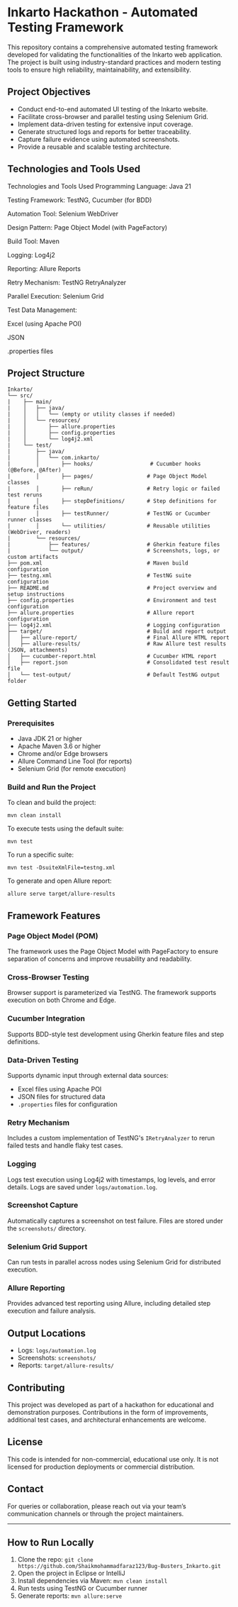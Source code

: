 
# Inkarto Hackathon - Automated Testing Framework

This repository contains a comprehensive automated testing framework developed for validating the functionalities of the Inkarto web application. The project is built using industry-standard practices and modern testing tools to ensure high reliability, maintainability, and extensibility.

## Project Objectives

- Conduct end-to-end automated UI testing of the Inkarto website.
- Facilitate cross-browser and parallel testing using Selenium Grid.
- Implement data-driven testing for extensive input coverage.
- Generate structured logs and reports for better traceability.
- Capture failure evidence using automated screenshots.
- Provide a reusable and scalable testing architecture.

## Technologies and Tools Used

Technologies and Tools Used
Programming Language: Java 21

Testing Framework: TestNG, Cucumber (for BDD)

Automation Tool: Selenium WebDriver

Design Pattern: Page Object Model (with PageFactory)

Build Tool: Maven

Logging: Log4j2

Reporting: Allure Reports

Retry Mechanism: TestNG RetryAnalyzer

Parallel Execution: Selenium Grid

Test Data Management:

Excel (using Apache POI)

JSON

.properties files

## Project Structure

```
Inkarto/
└── src/
|    ├── main/
|    │   ├── java/
|    │   │   └── (empty or utility classes if needed)
|    │   └── resources/
|    │       ├── allure.properties
|    │       ├── config.properties
|    │       └── log4j2.xml
|    └── test/
|        ├── java/
|        │   └── com.inkarto/
|        │       ├── hooks/                  # Cucumber hooks (@Before, @After)
|        │       ├── pages/                 # Page Object Model classes
|        │       ├── reRun/                 # Retry logic or failed test reruns
|        │       ├── stepDefinitions/       # Step definitions for feature files
|        │       ├── testRunner/            # TestNG or Cucumber runner classes
|        │       └── utilities/             # Reusable utilities (WebDriver, readers)
|        └── resources/
|            ├── features/                  # Gherkin feature files
|            └── output/                    # Screenshots, logs, or custom artifacts
├── pom.xml                                 # Maven build configuration
├── testng.xml                              # TestNG suite configuration
├── README.md                               # Project overview and setup instructions
├── config.properties                       # Environment and test configuration
├── allure.properties                       # Allure report configuration
├── log4j2.xml                              # Logging configuration
├── target/                                 # Build and report output
│   ├── allure-report/                      # Final Allure HTML report
│   ├── allure-results/                     # Raw Allure test results (JSON, attachments)
│   ├── cucumber-report.html                # Cucumber HTML report
│   ├── report.json                         # Consolidated test result file
│   └── test-output/                        # Default TestNG output folder
```

## Getting Started

### Prerequisites

- Java JDK 21 or higher
- Apache Maven 3.6 or higher
- Chrome and/or Edge browsers
- Allure Command Line Tool (for reports)
- Selenium Grid (for remote execution)

### Build and Run the Project

To clean and build the project:
```
mvn clean install
```

To execute tests using the default suite:
```
mvn test
```

To run a specific suite:
```
mvn test -DsuiteXmlFile=testng.xml
```

To generate and open Allure report:
```
allure serve target/allure-results
```

## Framework Features

### Page Object Model (POM)

The framework uses the Page Object Model with PageFactory to ensure separation of concerns and improve reusability and readability.

### Cross-Browser Testing

Browser support is parameterized via TestNG. The framework supports execution on both Chrome and Edge.

### Cucumber Integration

Supports BDD-style test development using Gherkin feature files and step definitions.

### Data-Driven Testing

Supports dynamic input through external data sources:
- Excel files using Apache POI
- JSON files for structured data
- `.properties` files for configuration

### Retry Mechanism

Includes a custom implementation of TestNG's `IRetryAnalyzer` to rerun failed tests and handle flaky test cases.

### Logging

Logs test execution using Log4j2 with timestamps, log levels, and error details. Logs are saved under `logs/automation.log`.

### Screenshot Capture

Automatically captures a screenshot on test failure. Files are stored under the `screenshots/` directory.

### Selenium Grid Support

Can run tests in parallel across nodes using Selenium Grid for distributed execution.

### Allure Reporting

Provides advanced test reporting using Allure, including detailed step execution and failure analysis.

## Output Locations

- Logs: `logs/automation.log`
- Screenshots: `screenshots/`
- Reports: `target/allure-results/`

## Contributing

This project was developed as part of a hackathon for educational and demonstration purposes. Contributions in the form of improvements, additional test cases, and architectural enhancements are welcome.

## License

This code is intended for non-commercial, educational use only. It is not licensed for production deployments or commercial distribution.

## Contact

For queries or collaboration, please reach out via your team’s communication channels or through the project maintainers.

---
 
## How to Run Locally
 
1. Clone the repo: `git clone https://github.com/Shaikmohammadfaraz123/Bug-Busters_Inkarto.git`  
2. Open the project in Eclipse or IntelliJ  
3. Install dependencies via Maven: `mvn clean install`  
4. Run tests using TestNG or Cucumber runner  
5. Generate reports: `mvn allure:serve`  
